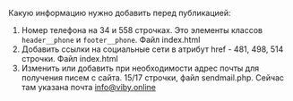 Какую информацию нужно добавить перед публикацией:

1. Номер телефона на 34 и 558 строчках. Это элементы классов `header__phone` и `footer__phone`. Файл index.html
2. Добавить ссылки на социальные сети в атрибут href - 481, 498, 514 строчки. Файл index.html
3. Изменить или добавить при необходимости адрес почты для получения писем с сайта. 15/17 строчки, файл sendmail.php. Сейчас там указана почта info@viby.online
